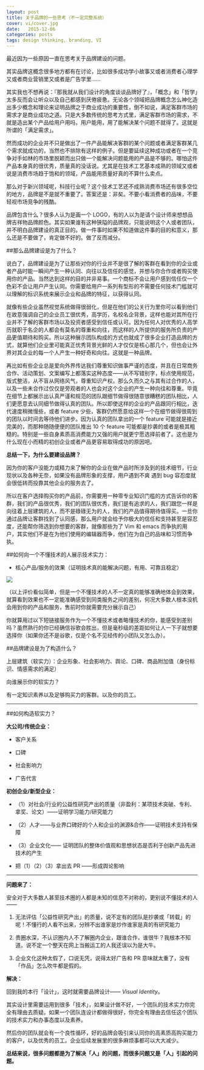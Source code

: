 ```yaml
---
layout: post
title: 关于品牌的一些思考（不一定完整系统）
cover: vi/cover.jpg
date:   2015-12-06
categories: posts
tags: design thinking, branding, VI
---
```


最近因为一些原因一直在思考关于品牌建设的问题。

其实品牌这概念很多地方都有在讨论，比如很多成功学小故事又或者消费者心理学又或者商业营销里又或者是广告学里……

其实我也不想再说：『那我就从我们设计的角度谈谈品牌好了』，「概念」和「哲学」太多反而会让听众以及自己都感到厌倦疲惫。无论各个领域把品牌概念怎么神化造出多少概念和理论来证明品牌之于商业成功的重要性，倒不如说，满足客群市场的需求才是商业成功之道。只是大多数传统的思考方式里，满足客群市场的需求，不就是造出某个产品给用户用吗，用户能用，用了能解决某个问题不就得了。这就是所谓的「满足需求」。

然而成功的企业并不只是做出了一件产品能解决客群的某个问题或者满足客群某几个需求就成功的，当然也不排除有这样的例子。但是要延续这种成功或者在一个竞争对手如林的市场里脱颖而出只做一个能解决问题能用的产品是不够的。哪怕这件产品本身真的很优秀，质量真的没话说。尤其是在技术工艺基本成熟的领域又或者说是消费市场趋于饱和的领域，产品能用质量好真的不算什么卖点。

那么对于新兴领域呢，科技行业呢？这个技术工艺还不成熟消费市场还有很多空位的地方，品牌是不是就不重要了。答案还是：非矣。不要小看消费者的品味，不要轻视市场竞争的残酷。

品牌包含什么？很多人认为是画一个 LOGO，有的人以为是请个设计师来想想品牌吉祥物品牌颜色。其实如果谁有这种狭隘的品牌观，只能说明这个人或者团队，并不明白品牌建设的真正目的。做一件事时如果不知道做这件事的目的和意义，那么还是不要做了，肯定做不好的。做了反而减分。

##那么品牌建设是为了什么？

说白了，品牌建设是为了让那些对你的行业并不是很了解的客群在看到你的企业或者产品时能一瞬间产生一种认同、向往以及信任的感觉，并想与你合作或者购买使用你的产品。当然达到这样的目的并非易事。一个商标不会让用户感到信任仅一个色彩不会让用户产生认同。你需要给用户一系列有型形的不需要任何技术门槛就可以理解的标识系统来展示企业和品牌的特征，以获得认同。

就像有些企业虽然视觉系统做得很弱化，但是在他们的公关行为里你可以看到他们在故意强调自己的企业员工很优秀，高学历，名校名企背景，这样也能对其所在行业并不了解的客群市场以及投资者感受到信任或认可。因为任何人对优秀的人高学历就职于名企的人都会有莫名的尊重和向往，而这样的人所提供的服务所负责的产品更值期待和购买。所以这种展示团队构成的方式也就成了很多企业打造品牌的方式，就算他们企业里可能真正优秀背景光鲜的人才仅仅是核心那几个，但也会让外界对其企业的每一个人产生一种好奇和向往。这就是一种品牌。

再比如有些企业总是爱向外界传达我们尊重知识做事严谨的态度，并且在日常商务合作、活动策划、文案编写上都落实这种态度——从不写错别字，标点使用规范，版式整洁，从不盲从网络风气，尊重知识产权。那么久而久之与其有过合作的人，以及一些未合作过仅仅是旁观者的人也会对这个企业的产生一种向往和尊重。毕竟在细节上都展示出认真严谨和规范的团队跟细节做得很随意很糟糕的团队相比，人们更愿意去认同细节做得认真的团队。所以即使这样的企业的产品跟同行相比，迭代速度稍微慢些，或者 feature 少些，客群仍然愿意给这样一个在细节做得很周到的团队以时间去等待他们进步。因为认真的团队拿出的一个 feature 可能就是接近完美的，而那种随随便便的团队推出 10 个 feature 可能都是抄袭的或者是极其粗糙的。特别是一些自身素质高消费能力又强的用户就更宁愿选择前者了。这也是为什么现在小而精的初创企业或者产品更容易取得成功的原因吧。



**总结一下，为什么要建设品牌？**

因为你的客户没能力或精力来了解你的企业在做产品时所涉及到的技术细节，行业现状以及各种无奈，如果没有品牌形象的支撑，用户遇到不爽 遇到 bug 容忍度就会很低转而投靠其他企业的服务去了。

所以在客户选择购买你的产品前，你需要用一种零专业知识门槛的方式告诉你的客群，我们的产品很优秀，我们的团队很优秀，我们是有追求的人，我们跟您一样是向往着上层建筑的人，而不是碌碌无为的人，我们的产品值得期待值得买。一旦你通过品牌让客群找到了认同感，那么用户就会给予你极大的信任和支持甚至是容忍度，还能帮你筛选到你想要的客群，就像那些为了 Vim 和 emacs 而争执的用户，其实他们不是在为他们使用的编辑器而争，他们在为自己的品味和习惯而争执。









##如何向一个不懂技术的人展示技术实力：

- 核心产品/服务的效果（证明技术真的能解决问题，有用、可靠且稳定）

![](../blog/images/vi/1.png)

（以上评价看似简单，但是一个不懂技术的人不一定真的能够准确地体会到效果，就算看到效果也不一定能准确感受到同类服务之间的差别，何况大多数人根本没机会用到你的产品和服务，售前时你就需要充分展示自己）



你就算用过以下短链接服务作为一个不懂技术或者略懂技术的你，能感受到差别吗？虽然熟行的你已经确信谷歌会胜出，但是毫秒级的差距如何让人一下子就想要选择你（如果你还不是谷歌，仅是个名不见经传的小团队又怎么办）。



##品牌建设是为了构造什么？

上层建筑（软实力）：企业形象、社会影响力、舆论、口碑、商品附加值（身份标识、情感需求的满足）

向谁展示你的软实力？

有一定知识素养以及足够购买力的客群。以及你的员工。

---

##如何构造软实力？

**大公司/传统企业：**

- 客户关系

- 口碑

- 社会影响力

- 广告代言



**初创企业/新型企业：**

- （1）对社会/行业的公益性研究产出的质量（非盈利：某项技术突破、专利、拿奖、论文）——证明学习能力/研究能力

- （2）人才——与业界口碑好的个人和企业的渊源&合作——证明技术支持有保障

- （3）企业文化—— 证明团队的整体价值观和思想状态是否利于创新产品先进技术的产生

-  把（1）（2）（3）拿出去 PR ——形成舆论影响


---

**问题来了：**

安全对于大多数人甚至技术圈的人都是未知的信息不对称的，更别说不懂技术的人——

1. 无法评估「公益性研究产出」的质量，说不定有的团队是抄袭或「转载」的呢！不懂行的人看不出来，分辨不出谁家是炒作谁家是真的有研究能力

2. 贵圈水深，不认识圈内人不了解圈内企业，跟谁合作，谁很牛？我根本不知道。说不定一个整天在网上当搬运工的人我还误以为是大牛。

3. 企业文化这种太假了，口说无凭，说得太好广告和 PR 意味就太重了，没有「作品」怎么吹牛都是假的。



**解决：**

回到我的本行「设计」，这时就需要品牌设计—— *Visual Identity*。

其实设计里需要运用到很多「技术」，如果设计做不好，一个团队的技术实力你完全有理由去质疑。如果一个团队连设计都做得很好，你完全有理由去信任这个团队的技术实力和办事态度以及素养。

然后你的团队就会有一个良性循环，好的品牌会吸引来认同你的高素质高购买能力的客户，以及优秀的员工。企业后续发展里的很多麻烦事都可以大大减少。



**总结来说，很多问题都是为了解决「人」的问题，而很多问题又是「人」引起的问题。**
